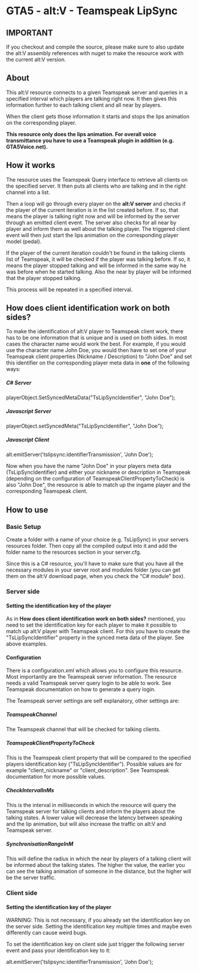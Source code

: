 # GTA5 - alt:V - Teamspeak LipSync

## IMPORTANT
If you checkout and compile the source, please make sure to also update the alt:V assembly references with nuget to make the resource work with the current alt:V version.

## About
This alt:V resource connects to a given Teamspeak server and queries in a specified interval which players are talking right now. It then gives this information further to each talking client and all near by players.

When the client gets those information it starts and stops the lips animation on the corresponding player.

**This resource only does the lips animation. For overall voice transmittance you have to use a Teamspeak plugin in addition (e.g. GTA5Voice.net).**

## How it works
The resource uses the Teamspeak Query interface to retrieve all clients on the specified server. It then puts all clients who are talking and in the right channel into a list. 

Then a loop will go through every player on the **alt:V server** and checks if the player of the current iteration is in the list created before. If so, that means the player is talking right now and will be informed by the server through an emitted client event. 
The server also checks for all near by player and inform them as well about the talking player.
The triggered client event will then just start the lips animation on the corresponding player model (pedal).

If the player of the current iteration couldn't be found in the talking clients list of Teamspeak, it will be checked if the player was talking before. If so, it means the player stopped talking and will be informed in the same way he was before when he started talking. Also the near by player will be informed that the player stopped talking.

This process will be repeated in a specified interval.

## How does client identification work on both sides?
To make the identification of alt:V player to Teamspeak client work, there has to be one information that is unique and is used on both sides. In most cases the character name would work the best.
For example, if you would use the character name John Doe, you would then have to set one of your Teamspeak client properties (Nickname / Description) to "John Doe" and set this identifier on the corresponding player meta data in **one** of the following ways:

##### C# Server
playerObject.SetSyncedMetaData("TsLipSyncIdentifier", "John Doe");

##### Javascript Server
playerObject.setSyncedMeta("TsLipSyncIdentifier", "John Doe");

##### Javascript Client
alt.emitServer('tslipsync:identifierTransmission', 'John Doe');

Now when you have the name "John Doe" in your players meta data (TsLipSyncIdentifier) and either your nickname or description in Teamspeak (depending on the configuration of TeamspeakClientPropertyToCheck) is also "John Doe", the resource is able to match up the ingame player and the corresponding Teamspeak client.

## How to use

### Basic Setup
Create a folder with a name of your choice (e.g. TsLipSync) in your servers resources folder. Then copy all the compiled output into it and add the folder name to the resources section in your server.cfg.

Since this is a C# resource, you'll have to make sure that you have all the necessary modules in your server root and modules folder (you can get them on the alt:V download page, when you check the "C# module" box).

### Server side
#### Setting the identification key of the player ####
As in **How does client identification work on both sides?** mentioned, you need to set the identification key for each player to make it possible to match up alt:V player with Teamspeak client. For this you have to create the "TsLipSyncIdentifier" property in the synced meta data of the player. See above examples.

#### Configuration
There is a configuration.xml which allows you to configure this resource. Most importantly are the Teamspeak server information. The resource needs a valid Teamspeak server query login to be able to work. See Teamspeak documentation on how to generate a query login. 

The Teamspeak server settings are self explanatory, other settings are:

##### TeamspeakChannel
The Teamspeak channel that will be checked for talking clients.

##### TeamspeakClientPropertyToCheck
This is the Teamspeak client property that will be compared to the specified players identification key ("TsLipSyncIdentifier"). Possible values are for example "client_nickname" or "client_description". See Teamspeak documentation for more possible values.

##### CheckIntervalInMs
This is the interval in milliseconds in which the resource will query the Teamspeak server for talking clients and inform the players about the talking states.
A lower value will decrease the latency between speaking and the lip animation, but will also increase the traffic on alt:V and Teamspeak server.

##### SynchronisationRangeInM
This will define the radius in which the near by players of a talking client will be informed about the talking states. The higher the value, the earlier you can see the talking animation of someone in the distance, but the higher will be the server traffic.

### Client side
#### Setting the identification key of the player ####
WARNING: This is not necessary, if you already set the identification key on the server side. Setting the identification key multiple times and maybe even differently can cause weird bugs.

To set the identification key on client side just trigger the following server event and pass your identification key to it:

alt.emitServer('tslipsync:identifierTransmission', 'John Doe');